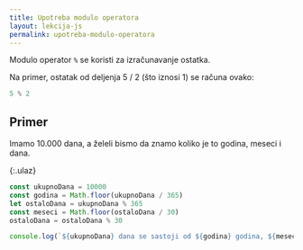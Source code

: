 ```yaml
---
title: Upotreba modulo operatora
layout: lekcija-js
permalink: upotreba-modulo-operatora
---
```


Modulo operator `%` se koristi za izračunavanje ostatka. 

Na primer, ostatak od deljenja 5 / 2 (što iznosi 1) se računa ovako:

```js
5 % 2
```

## Primer

Imamo 10.000 dana, a želeli bismo da znamo koliko je to godina, meseci i dana. 

{:.ulaz}
```js
const ukupnoDana = 10000
const godina = Math.floor(ukupnoDana / 365)
let ostaloDana = ukupnoDana % 365
const meseci = Math.floor(ostaloDana / 30)
ostaloDana = ostaloDana % 30

console.log(`${ukupnoDana} dana se sastoji od ${godina} godina, ${meseci} meseci i ${ostaloDana} dana.`)

```